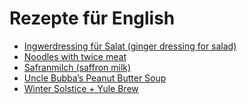 Rezepte für English
=====================

* [Ingwerdressing für Salat (ginger dressing for salad)](Ingwerdressing.txt)
* [Noodles with twice meat](Noodles-twice-meat.txt)
* [Safranmilch (saffron milk)](Safranmilch.txt)
* [Uncle Bubba’s Peanut Butter Soup](groundnut_stew.txt)
* [Winter Solstice + Yule Brew](Solstice+Yule_Brew.txt)
